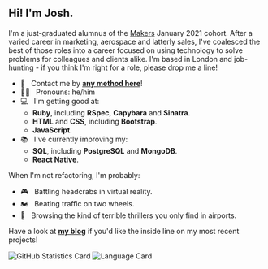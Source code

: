 ## Hi! I'm Josh.

I'm a just-graduated alumnus of the [Makers](https://makers.tech/) January 2021 cohort. After a varied career in marketing, aerospace and latterly sales, I've coalesced the best of those roles into a career focused on using technology to solve problems for colleagues and clients alike. I'm based in London and job-hunting - if you think I'm right for a role, please drop me a line!

- 📨&nbsp;&nbsp;&nbsp;Contact me by [**any method here**](https://www.linkedin.com/in/joshsinyor/detail/contact-info/)!
- 👨🏻&nbsp;&nbsp;&nbsp;Pronouns: he/him
- 💻&nbsp;&nbsp;&nbsp;I'm getting good at:
  - **Ruby**, including **RSpec**, **Capybara** and **Sinatra**.
  - **HTML** and **CSS**, including **Bootstrap**.
  - **JavaScript**.
- 📚&nbsp;&nbsp;&nbsp;I've currently improving my:
  - **SQL**, including **PostgreSQL** and **MongoDB**.
  - **React Native**.

When I'm not refactoring, I'm probably:

- 🎮&nbsp;&nbsp;&nbsp;Battling headcrabs in virtual reality.
- 🏍️&nbsp;&nbsp;&nbsp;Beating traffic on two wheels.
- 📖&nbsp;&nbsp;&nbsp;Browsing the kind of terrible thrillers you only find in airports.

Have a look at [**my blog**](https://joshsinyor.github.io/) if you'd like the inside line on my most recent projects!

<img align="center" src="https://github-readme-stats.vercel.app/api?username=JoshSinyor&count_private=true&show_icons=true&theme=github_dark&hide_title=true&hide_border=true" alt="GitHub Statistics Card">
<img align="center" src="https://github-readme-stats.vercel.app/api/top-langs/?username=JoshSinyor&theme=github_dark&hide_title=true&hide_border=true" alt="Language Card">
